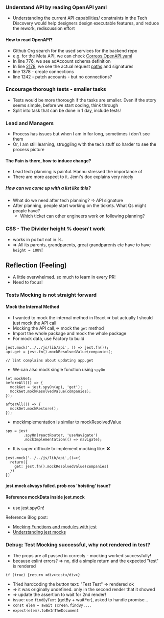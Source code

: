 ### Understand API by reading OpenAPI yaml
- Understanding the current API capabilities/ constraints in the Tech Discovery would help designers design executable features, and reduce the rework, rediscussion effort
#### How to read OpenAPI?
- Github Org search for the used services for the backend repo
- e.g. for the Meta API, we can check [Correos OpenAPI.yaml](https://github.com/smartlyio/correos/blob/master/openapi/openapi.yml#L776)
- In line 776, we see adAccount schema definition
- In line [2178](https://github.com/smartlyio/correos/blob/master/openapi/openapi.yml#L2178), we see the actual request [paths](https://github.com/smartlyio/correos/blob/master/openapi/openapi.yml#L966) and signatures
- line 1378 - create connections
- line 1242 - patch accounts - but no connections?

### Encourage thorough tests - smaller tasks
- Tests would be more thorough if the tasks are smaller. Even if the story seems simple, before we start coding, think through
- Split into task that can be done in 1 day, include tests!

### Lead and Managers
- Process has issues but when I am in for long, sometimes i don't see them
- Or, I am still learning, struggling with the tech stuff so harder to see the process picture
#### The Pain is there, how to induce change?
- Lead tech planning is painful. Hannu stressed the importance of 
- There are more aspect to it. Jemi's doc explains very nicely
##### How can we come up with a list like this?
- What do we need after tech planning? => API signature
- After planning, people start working on the tickets. What Qs might people have?
	- Which ticket can other engineers work on following planning?

### CSS - The Divider height % doesn't work
- works in px but not in %. 
- => All its parents, grandparents, great grandparents etc have to have `height = 100%`!

## Reflection (Feeling)
- A little overwhelmed. so much to learn in every PR!
- Need to focus!

### Tests Mocking is not straight forward

#### Mock the Internal Method
- I wanted to mock the internal method in React => but actually I should just mock the API call
- Mocking the API call,=>  mock the `get` method
- Import the whole package and mock the whole package
- For mock data, use Factory to build 
```
jest.mock('../../js/lib/api', () => jest.fn());
api.get = jest.fn().mockResolvedValue(companies); 

// lint complains about updating app.get

```
- We can also mock single function using `spyOn`
```
let mockGet;
beforeAll(() => {
  mockGet = jest.spyOn(api, 'get');
  mockGet.mockResolvedValue(companies);
});

afterAll(() => {
  mockGet.mockRestore();
});
```
- mockImplementation is similar to mockResolvedValue
```
spy = jest
        .spyOn(reactRouter, 'useNavigate')
        .mockImplementation(() => navigate);
```

- It is super difficule to implement mocking like: ❌
```
jest.mock('../../js/lib/api',()=>{
  return({
    get: jest.fn().mockResolvedValue(companies)
  })
})
```
#### jest.mock always failed. prob cos 'hoisting' issue?

#### Reference mockData inside jest.mock
- use jest.spyOn!

Reference Blog post: 
- [Mocking Functions and modules with jest](https://pawelgrzybek.com/mocking-functions-and-modules-with-jest/)
- [Understanding jest mocks](https://medium.com/@rickhanlonii/understanding-jest-mocks-f0046c68e53c)


### Debug: Test Mocking successful, why not rendered in test?
- The props are all passed in correcly - mocking worked successfully!
- because eslint errors? => no, did a simple return and the expected "test" is rendered

```
if (true) {return <div>test</div>}
```

- Tried hardcoding the button text: "Test Test" => rendered ok
- => it was originally undefined. only in the second render that it showed
- => update the assertion to wait for 2nd render!
- issue: use `findByText`  (getBy + waitFor), asked to handle promise...
- `const elem = await screen.findBy....`
- `expect(elem).toBeInTheDocument`